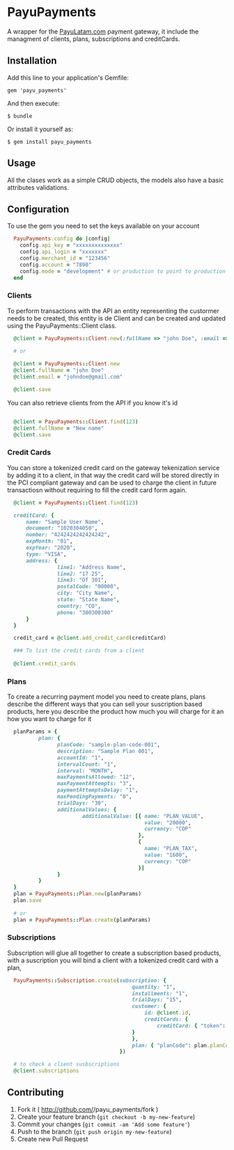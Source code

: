 # PayuPayments

A wrapper for the [PayuLatam.com](http://www.payulatam.com/) payment gateway, it include the
managment of clients, plans, subscriptions and creditCards.

## Installation

Add this line to your application's Gemfile:

    gem 'payu_payments'

And then execute:

    $ bundle

Or install it yourself as:

    $ gem install payu_payments

## Usage

All the clases work as a simple CRUD objects, the models also have a
basic attributes validations.

## Configuration

To use the gem you need to set the keys available on your account


```ruby
  PayuPayments.config do |config|
    config.api_key = "xxxxxxxxxxxxxx"
    config.api_login = "xxxxxxx"
    config.merchant_id = "123456"
    config.account = "7890"
    config.mode = "development" # or production to point to production end-point
  end

```


### Clients

To perform transactions with the API an entity representing the
custormer needs to be created, this entity is de Client and can be
created and updated using the PayuPayments::Client class.

```ruby
  @client = PayuPayments::Client.new(:fullName => "john Doe", :email => "johndoe@gmail.com")

  # or
  
  @client = PayuPayments::Client.new
  @client.fullName = "john Doe"
  @client.email = "johndoe@gmail.com"

  @client.save
```
You can also retrieve clients from the API if you know it's id

```ruby

  @client = PayuPayments::Client.find(123)
  @client.fullName = "New name"
  @client.save

```


### Credit Cards

You can store a tokenized credit card on the gateway tekenization
service by adding it to a client, in that way the credit card will be
stored directly in the PCI compliant gateway and can be used to charge the
client in future transactiosn without requiring to fill the credit card
form again.

```ruby
  @client = PayuPayments::Client.find(123)

  creditCard: {
      name: "Sample User Name",
      document: "1020304050",
      number: "4242424242424242",
      expMonth: "01",
      expYear: "2020",
      type: "VISA",
      address: {
                line1: "Address Name",
                line2: "17 25",
                line3: "Of 301",
                postalCode: "00000",
                city: "City Name",
                state: "State Name",
                country: "CO",
                phone: "300300300"
      }
  }

  credit_card = @client.add_credit_card(creditCard)

  ### To list the credit cards from a client
  
  @client.credit_cards
```

### Plans

To create a recurring payment model you need to create plans, plans
describe the different ways that you can sell your suscription based
products, here you describe the product how much you will charge for it an
how you want to charge for it

```ruby
  planParams = {
          plan: {
                planCode: "sample-plan-code-001",
                description: "Sample Plan 001",
                accountId: "1",
                intervalCount: "1",
                interval: "MONTH",
                maxPaymentsAllowed: "12",
                maxPaymentAttempts: "3",
                paymentAttemptsDelay: "1",
                maxPendingPayments: "0",
                trialDays: "30",
                additionalValues: {
                        additionalValue: [{ name: "PLAN_VALUE",
                                            value: "20000",
                                            currency: "COP"
                                          },
                                          {
                                            name: "PLAN_TAX",
                                            value: "1600",
                                            currency: "COP"
                                          }]
                }
          }
  }
  plan = PayuPayments::Plan.new(planParams)
  plan.save
  
  # or
  plan = PayuPayments::Plan.create(planParams)
```
### Subscriptions

Subscription will glue all together to create a subscription based
products, with a suscription you will bind a
client with a tokenized credit card with a plan,

```ruby
  PayuPayments::Subscription.create(subscription: {
                                        quantity: "1",
                                        installments: "1",
                                        trialDays: "15",
                                        customer: {
                                            id: @client.id,
                                            creditCards: {
                                                creditCard: { "token": credit_card.token }
                                        }
                                        },
                                        plan: { "planCode": plan.planCode }
                                    })

  # to check a client susbscriptions
  @client.subscriptions

```


## Contributing

1. Fork it ( http://github.com/<my-github-username>/payu_payments/fork )
2. Create your feature branch (`git checkout -b my-new-feature`)
3. Commit your changes (`git commit -am 'Add some feature'`)
4. Push to the branch (`git push origin my-new-feature`)
5. Create new Pull Request
